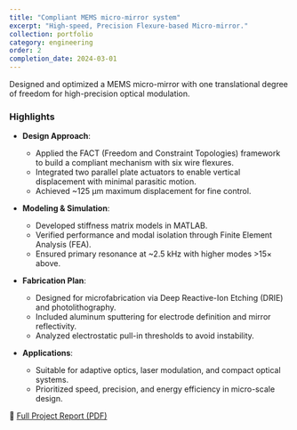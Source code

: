 ```yaml
---
title: "Compliant MEMS micro-mirror system"
excerpt: "High-speed, Precision Flexure-based Micro-mirror."
collection: portfolio
category: engineering
order: 2
completion_date: 2024-03-01
---
```


Designed and optimized a MEMS micro-mirror with one translational degree of freedom for high-precision optical modulation.

### Highlights

- **Design Approach**:
  - Applied the FACT (Freedom and Constraint Topologies) framework to build a compliant mechanism with six wire flexures.
  - Integrated two parallel plate actuators to enable vertical displacement with minimal parasitic motion.
  - Achieved ~125 µm maximum displacement for fine control.

- **Modeling & Simulation**:
  - Developed stiffness matrix models in MATLAB.
  - Verified performance and modal isolation through Finite Element Analysis (FEA).
  - Ensured primary resonance at ~2.5 kHz with higher modes >15× above.

- **Fabrication Plan**:
  - Designed for microfabrication via Deep Reactive-Ion Etching (DRIE) and photolithography.
  - Included aluminum sputtering for electrode definition and mirror reflectivity.
  - Analyzed electrostatic pull-in thresholds to avoid instability.

- **Applications**:
  - Suitable for adaptive optics, laser modulation, and compact optical systems.
  - Prioritized speed, precision, and energy efficiency in micro-scale design.

📄 [Full Project Report (PDF)](/files/CompliantMechanismReport.pdf)
